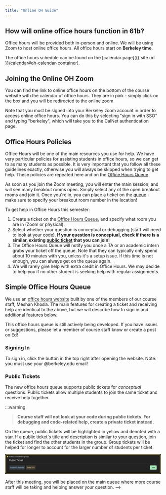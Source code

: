 ```yaml
---
title: "Online OH Guide"
---
```


## How will online office hours function in 61b?

Office hours will be provided both in-person and online. We will be using Zoom to host online office hours. All office hours start on
**Berkeley time**.

The office hours schedule can be found on the [calendar page]({{ site.url }}/calendar#oh-calendar-container).

## Joining the Online OH Zoom

You can find the link to online office hours on the bottom of the course
website with the calendar of office hours. They are in pink - simply click on
the box and you will be redirected to the online zoom.

Note that you must be signed into your Berkeley zoom account in order to access
online office hours. You can do this by selecting "sign in with SSO" and typing
"berkeley", which will take you to the CalNet authentication page.

## Office Hours Policies

Office Hours will be one of the main resources you use for help. We have very
particular policies for assisting students in office hours, so we can get to as
many students as possible. It is very important that you follow all these
guidelines exactly, otherwise you will always be skipped when trying to get
help. These policies are repeated here and
on the [Office Hours Queue](https://oh.datastructur.es/).

As soon as you join the Zoom meeting, you will enter the main session, and will
see many breakout rooms open. Simply select any of the open breakout rooms and
join it. Once you're in, you can place a ticket on the
[queue](https://oh.datastructur.es/) - make sure to specify your breakout room
number in the location!

To get help in Office Hours this semester:

1. Create a ticket on the [Office Hours Queue](https://oh.datastructur.es/),
   and specify what room you are in (Zoom or physical).
2. Select whether your question is conceptual or debugging (staff will need to look at your code). **If your question is conceptual, check if there is a similar, existing [public ticket](#public-tickets) that you can join!**
3. The Office Hours Queue will notify you once a TA or an academic intern grabs
   your ticket off the queue. Note that they can typically only spend about 10
   minutes with you, unless it's a setup issue. If this time is not enough, you
   can always get on the queue again.
4. We will rarely give help with extra credit in Office Hours. We may decide to
   help you if no other student is seeking help with regular assignments.

## Simple Office Hours Queue

We use an [office hours website](https://oh.datastructur.es/) built by one of the members of our course staff, Meshan Khosla. The main features for creating a ticket and receiving help are identical to the above, but we will describe how to sign in and additional features below.

This office hours queue is still actively being developed. If you have issues or suggestions, please let a member of course staff know or create a post on Ed!

### Signing In

To sign in, click the button in the top right after opening the website. Note: you must use your @berkeley.edu email!

### Public Tickets

The new office hours queue supports public tickets for _conceptual_ questions. Public tickets allow multiple students to join the same ticket and receive help together.

:::warning
> **Course staff will not look at your code during public tickets. For debugging and code-related help, create a private ticket instead.**

On the queue, public tickets will be highlighted in yellow and denoted with a star. If a public ticket's title and description is similar to your question, join the ticket and find the other students in the group. Group tickets will be helped for longer to account for the larger number of students per ticket.

![public ticket](/img/cs61b/public_ticket.png)


After this meeting, you will be placed on the main queue where more course staff will be taking and helping answer your question. -->

